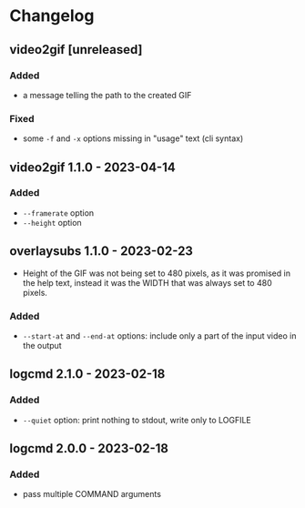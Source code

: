 # Changelog

## video2gif [unreleased]
### Added
- a message telling the path to the created GIF

### Fixed
- some `-f` and `-x` options missing in "usage" text (cli syntax)

## video2gif 1.1.0 - 2023-04-14

### Added
- `--framerate` option
- `--height` option

## overlaysubs 1.1.0 - 2023-02-23
- Height of the GIF was not being set to 480 pixels, as it was
  promised in the help text, instead it was the WIDTH that was
  always set to 480 pixels.

### Added
- `--start-at` and `--end-at` options: include only a part of the input video in
  the output

## logcmd 2.1.0 - 2023-02-18

### Added
- `--quiet` option: print nothing to stdout, write only to LOGFILE

## logcmd 2.0.0 - 2023-02-18

### Added
- pass multiple COMMAND arguments
